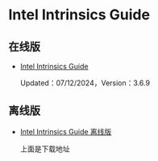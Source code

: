 # Intel Intrinsics Guide

## 在线版

- [Intel Intrinsics Guide](https://www.intel.com/content/www/us/en/docs/intrinsics-guide/index.html)

    Updated：07/12/2024，Version：3.6.9

## 离线版

- [Intel Intrinsics Guide 离线版](https://cdrdv2.intel.com/v1/dl/getContent/671338)

    上面是下载地址
